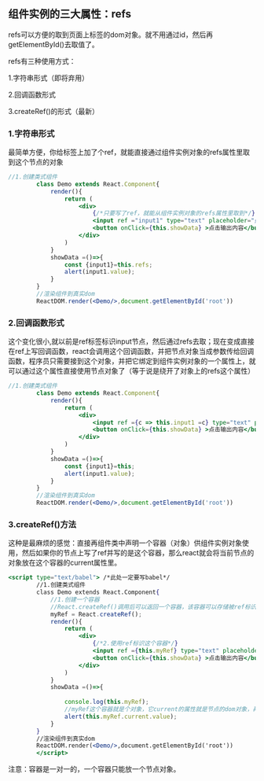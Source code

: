 ## 组件实例的三大属性：refs

refs可以方便的取到页面上标签的dom对象。就不用通过id，然后再getElementById()去取值了。

refs有三种使用方式：

1.字符串形式（即将弃用）

2.回调函数形式

3.createRef()的形式（最新）

### 1.字符串形式

最简单方便，你给标签上加了个ref，就能直接通过组件实例对象的refs属性里取到这个节点的对象

```jsx
//1.创建类式组件
		class Demo extends React.Component{
            render(){
                return (
                    <div>
                        {/*只要写了ref，就能从组件实例对象的refs属性里取到*/}
                        <input ref ="input1" type="text" placeholder="点击输出内容"/>
                        <button onClick={this.showData} >点击输出内容</button>    
                    </div>
                )
            }
            showData =()=>{
                const {input1}=this.refs;
                alert(input1.value);
            }
        }
        //渲染组件到真实dom
        ReactDOM.render(<Demo/>,document.getElementById('root'))
```

### 2.回调函数形式

这个变化很小,就以前是ref标签标识input节点，然后通过refs去取；现在变成直接在ref上写回调函数，react会调用这个回调函数，并把节点对象当成参数传给回调函数，程序员只需要接到这个对象，并把它绑定到组件实例对象的一个属性上，就可以通过这个属性直接使用节点对象了（等于说是绕开了对象上的refs这个属性）

```jsx
//1.创建类式组件
		class Demo extends React.Component{
            render(){
                return (
                    <div>
                        <input ref ={c => this.input1 =c} type="text" placeholder="点击输出内容"/>
                        <button onClick={this.showData} >点击输出内容</button>    
                    </div>
                )
            }
            showData =()=>{
                const {input1}=this;
                alert(input1.value);
            }
        }
        //渲染组件到真实dom
        ReactDOM.render(<Demo/>,document.getElementById('root'))
```

### 3.createRef()方法

这种是最麻烦的感觉：直接再组件类中声明一个容器（对象）供组件实例对象使用，然后如果你的节点上写了ref并写的是这个容器，那么react就会将当前节点的对象放在这个容器的current属性里。

```jsx
<script type="text/babel"> /*此处一定要写babel*/
        //1.创建类式组件
		class Demo extends React.Component{
        	//1.创建一个容器    
        	//React.createRef()调用后可以返回一个容器，该容器可以存储被ref标识的节点对象
            myRef = React.createRef();
            render(){
                return (
                    <div>
                        {/*2.使用ref标识这个容器*/}
                        <input ref ={this.myRef} type="text" placeholder="点击输出内容"/>
                        <button onClick={this.showData} >点击输出内容</button>    
                    </div>
                )
            }
            showData =()=>{
                
                console.log(this.myRef);
                //myRef这个容器就是个对象，它current的属性就是节点的dom对象，再用value就能取值了
                alert(this.myRef.current.value);
            }
        }
        //渲染组件到真实dom
        ReactDOM.render(<Demo/>,document.getElementById('root'))
		</script>
```

注意：容器是一对一的，一个容器只能放一个节点对象。

